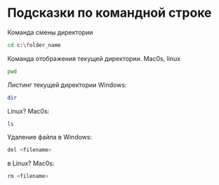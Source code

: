 # Подсказки по командной строке

Команда смены директории
```sh
cd c:\folder_name
```


Команда отображения текущей директории. Mac0s, linux
```sh
pwd
```
Листинг текущей директории
Windows:
```sh
dir
```
Linux? Mac0s:
```sh
ls
```

Удаление файла в Windows:
```sh
del <filename>
```
в Linux? Mac0s:
```sh
rm <filename>

```
